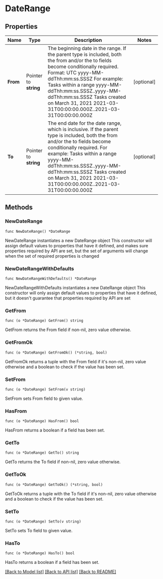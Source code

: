 # DateRange

## Properties

Name | Type | Description | Notes
------------ | ------------- | ------------- | -------------
**From** | Pointer to **string** | The beginning date in the range. If the parent type is included, both the from and/or the to fields become conditionally required. Format: UTC yyyy-MM-ddThh:mm:ss.SSSZ For example: Tasks within a range yyyy-MM-ddThh:mm:ss.SSSZ..yyyy-MM-ddThh:mm:ss.SSSZ Tasks created on March 31, 2021 2021-03-31T00:00:00.000Z..2021-03-31T00:00:00.000Z | [optional] 
**To** | Pointer to **string** | The end date for the date range, which is inclusive. If the parent type is included, both the from and/or the to fields become conditionally required. For example: Tasks within a range yyyy-MM-ddThh:mm:ss.SSSZ..yyyy-MM-ddThh:mm:ss.SSSZ Tasks created on March 31, 2021 2021-03-31T00:00:00.000Z..2021-03-31T00:00:00.000Z | [optional] 

## Methods

### NewDateRange

`func NewDateRange() *DateRange`

NewDateRange instantiates a new DateRange object
This constructor will assign default values to properties that have it defined,
and makes sure properties required by API are set, but the set of arguments
will change when the set of required properties is changed

### NewDateRangeWithDefaults

`func NewDateRangeWithDefaults() *DateRange`

NewDateRangeWithDefaults instantiates a new DateRange object
This constructor will only assign default values to properties that have it defined,
but it doesn't guarantee that properties required by API are set

### GetFrom

`func (o *DateRange) GetFrom() string`

GetFrom returns the From field if non-nil, zero value otherwise.

### GetFromOk

`func (o *DateRange) GetFromOk() (*string, bool)`

GetFromOk returns a tuple with the From field if it's non-nil, zero value otherwise
and a boolean to check if the value has been set.

### SetFrom

`func (o *DateRange) SetFrom(v string)`

SetFrom sets From field to given value.

### HasFrom

`func (o *DateRange) HasFrom() bool`

HasFrom returns a boolean if a field has been set.

### GetTo

`func (o *DateRange) GetTo() string`

GetTo returns the To field if non-nil, zero value otherwise.

### GetToOk

`func (o *DateRange) GetToOk() (*string, bool)`

GetToOk returns a tuple with the To field if it's non-nil, zero value otherwise
and a boolean to check if the value has been set.

### SetTo

`func (o *DateRange) SetTo(v string)`

SetTo sets To field to given value.

### HasTo

`func (o *DateRange) HasTo() bool`

HasTo returns a boolean if a field has been set.


[[Back to Model list]](../README.md#documentation-for-models) [[Back to API list]](../README.md#documentation-for-api-endpoints) [[Back to README]](../README.md)


